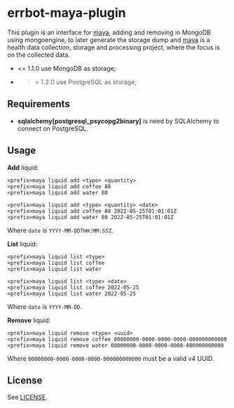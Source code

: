 # errbot-maya-plugin

This plugin is an interface for [maya](https://droposhado.org/projects/maya),
adding and removing in MongoDB using mongoengine, to later generate the storage
dump and [maya](https://droposhado.org/projects/maya) is a health data collection,
storage and processing project, where the focus is on the collected data.

- <= 1.1.0 use MongoDB as storage;
- >= 1.2.0 use PostgreSQL as storage;

## Requirements

- **sqlalchemy[postgresql_psycopg2binary]** is need by SQLAlchemy to connect on
  PostgreSQL.

## Usage

**Add** liquid:

```
<prefix>maya liquid add <type> <quantity>
<prefix>maya liquid add coffee 80
<prefix>maya liquid add water 80

<prefix>maya liquid add <type> <quantity> <date>
<prefix>maya liquid add coffee 80 2022-05-25T01:01:01Z
<prefix>maya liquid add water 80 2022-05-25T01:01:01Z
```

Where `date` is `YYYY-MM-DDTHH:MM:SSZ`.

**List** liquid:

```
<prefix>maya liquid list <type>
<prefix>maya liquid list coffee
<prefix>maya liquid list water

<prefix>maya liquid list <type> <date>
<prefix>maya liquid list coffee 2022-05-25
<prefix>maya liquid list water 2022-05-25
```

Where `date` is `YYYY-MM-DD`.

**Remove** liquid:

```
<prefix>maya liquid remove <type> <uuid>
<prefix>maya liquid remove coffee 00000000-0000-0000-0000-000000000000
<prefix>maya liquid remove water 00000000-0000-0000-0000-000000000000
```

Where `00000000-0000-0000-0000-000000000000` must be a valid v4 UUID.

## License

See [LICENSE](LICENSE).
